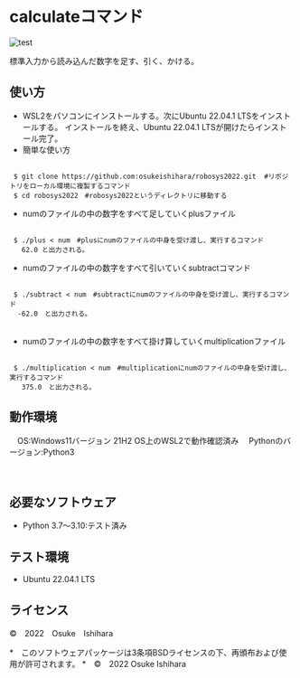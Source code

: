# calculateコマンド
![test](https://github.com/osukeishihara/robosys2022/actions/workflows/test.yml/badge.svg)

標準入力から読み込んだ数字を足す、引く、かける。

## 使い方
* WSL2をパソコンにインストールする。次にUbuntu 22.04.1 LTSをインストールする。
  インストールを終え、Ubuntu 22.04.1 LTSが開けたらインストール完了。
* 簡単な使い方
 ```

  $ git clone https://github.com:osukeishihara/robosys2022.git  #リポジトリをローカル環境に複製するコマンド
  $ cd robosys2022　#robosys2022というディレクトリに移動する

 ```

* numのファイルの中の数字をすべて足していくplusファイル
 ```

  $ ./plus < num　#plusにnumのファイルの中身を受け渡し、実行するコマンド
    62.0 と出力される。

 ```
* numのファイルの中の数字をすべて引いていくsubtractコマンド
 ```

  $ ./subtract < num　#subtractにnumのファイルの中身を受け渡し、実行するコマンド
   -62.0　と出力される。
　
 ```
* numのファイルの中の数字をすべて掛け算していくmultiplicationファイル
 ```

  $ ./multiplication < num　#multiplicationにnumのファイルの中身を受け渡し、実行するコマンド
    375.0　と出力される。

 ```
## 動作環境
　OS:Windows11バージョン 21H2
     OS上のWSL2で動作確認済み
　Pythonのバージョン:Python3

　


## 必要なソフトウェア
* Python 3.7～3.10:テスト済み

## テスト環境
* Ubuntu 22.04.1 LTS

## ライセンス
©　2022　Osuke　Ishihara


















*　このソフトウェアパッケージは3条項BSDライセンスの下、再頒布および使用が許可されます。
*　©　2022 Osuke Ishihara
